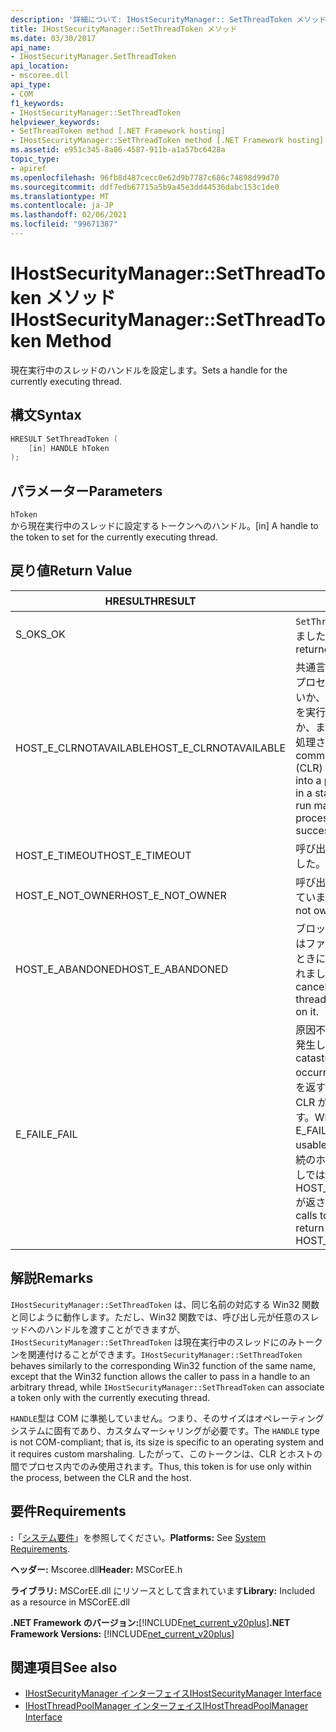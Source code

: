 ```yaml
---
description: '詳細について: IHostSecurityManager:: SetThreadToken メソッド'
title: IHostSecurityManager::SetThreadToken メソッド
ms.date: 03/30/2017
api_name:
- IHostSecurityManager.SetThreadToken
api_location:
- mscoree.dll
api_type:
- COM
f1_keywords:
- IHostSecurityManager::SetThreadToken
helpviewer_keywords:
- SetThreadToken method [.NET Framework hosting]
- IHostSecurityManager::SetThreadToken method [.NET Framework hosting]
ms.assetid: e951c345-8a86-4587-911b-a1a57bc6428a
topic_type:
- apiref
ms.openlocfilehash: 96fb8d487cecc0e62d9b7787c686c74898d99d70
ms.sourcegitcommit: ddf7edb67715a5b9a45e3dd44536dabc153c1de0
ms.translationtype: MT
ms.contentlocale: ja-JP
ms.lasthandoff: 02/06/2021
ms.locfileid: "99671387"
---
```

# <a name="ihostsecuritymanagersetthreadtoken-method"></a><span data-ttu-id="22c61-103">IHostSecurityManager::SetThreadToken メソッド</span><span class="sxs-lookup"><span data-stu-id="22c61-103">IHostSecurityManager::SetThreadToken Method</span></span>

<span data-ttu-id="22c61-104">現在実行中のスレッドのハンドルを設定します。</span><span class="sxs-lookup"><span data-stu-id="22c61-104">Sets a handle for the currently executing thread.</span></span>  
  
## <a name="syntax"></a><span data-ttu-id="22c61-105">構文</span><span class="sxs-lookup"><span data-stu-id="22c61-105">Syntax</span></span>  
  
```cpp  
HRESULT SetThreadToken (  
    [in] HANDLE hToken  
);  
```  
  
## <a name="parameters"></a><span data-ttu-id="22c61-106">パラメーター</span><span class="sxs-lookup"><span data-stu-id="22c61-106">Parameters</span></span>  

 `hToken`  
 <span data-ttu-id="22c61-107">から現在実行中のスレッドに設定するトークンへのハンドル。</span><span class="sxs-lookup"><span data-stu-id="22c61-107">[in] A handle to the token to set for the currently executing thread.</span></span>  
  
## <a name="return-value"></a><span data-ttu-id="22c61-108">戻り値</span><span class="sxs-lookup"><span data-stu-id="22c61-108">Return Value</span></span>  
  
|<span data-ttu-id="22c61-109">HRESULT</span><span class="sxs-lookup"><span data-stu-id="22c61-109">HRESULT</span></span>|<span data-ttu-id="22c61-110">説明</span><span class="sxs-lookup"><span data-stu-id="22c61-110">Description</span></span>|  
|-------------|-----------------|  
|<span data-ttu-id="22c61-111">S_OK</span><span class="sxs-lookup"><span data-stu-id="22c61-111">S_OK</span></span>|<span data-ttu-id="22c61-112">`SetThreadToken` 正常に返されました。</span><span class="sxs-lookup"><span data-stu-id="22c61-112">`SetThreadToken` returned successfully.</span></span>|  
|<span data-ttu-id="22c61-113">HOST_E_CLRNOTAVAILABLE</span><span class="sxs-lookup"><span data-stu-id="22c61-113">HOST_E_CLRNOTAVAILABLE</span></span>|<span data-ttu-id="22c61-114">共通言語ランタイム (CLR) がプロセスに読み込まれていないか、CLR がマネージコードを実行できない状態であるか、または呼び出しが正常に処理されていません。</span><span class="sxs-lookup"><span data-stu-id="22c61-114">The common language runtime (CLR) has not been loaded into a process, or the CLR is in a state in which it cannot run managed code or process the call successfully.</span></span>|  
|<span data-ttu-id="22c61-115">HOST_E_TIMEOUT</span><span class="sxs-lookup"><span data-stu-id="22c61-115">HOST_E_TIMEOUT</span></span>|<span data-ttu-id="22c61-116">呼び出しがタイムアウトしました。</span><span class="sxs-lookup"><span data-stu-id="22c61-116">The call timed out.</span></span>|  
|<span data-ttu-id="22c61-117">HOST_E_NOT_OWNER</span><span class="sxs-lookup"><span data-stu-id="22c61-117">HOST_E_NOT_OWNER</span></span>|<span data-ttu-id="22c61-118">呼び出し元がロックを所有していません。</span><span class="sxs-lookup"><span data-stu-id="22c61-118">The caller does not own the lock.</span></span>|  
|<span data-ttu-id="22c61-119">HOST_E_ABANDONED</span><span class="sxs-lookup"><span data-stu-id="22c61-119">HOST_E_ABANDONED</span></span>|<span data-ttu-id="22c61-120">ブロックされたスレッドまたはファイバーが待機しているときに、イベントが取り消されました。</span><span class="sxs-lookup"><span data-stu-id="22c61-120">An event was canceled while a blocked thread or fiber was waiting on it.</span></span>|  
|<span data-ttu-id="22c61-121">E_FAIL</span><span class="sxs-lookup"><span data-stu-id="22c61-121">E_FAIL</span></span>|<span data-ttu-id="22c61-122">原因不明の致命的なエラーが発生しました。</span><span class="sxs-lookup"><span data-stu-id="22c61-122">An unknown catastrophic failure occurred.</span></span> <span data-ttu-id="22c61-123">メソッドが E_FAIL を返すと、そのプロセス内で CLR が使用できなくなります。</span><span class="sxs-lookup"><span data-stu-id="22c61-123">When a method returns E_FAIL, the CLR is no longer usable within the process.</span></span> <span data-ttu-id="22c61-124">後続のホストメソッドの呼び出しでは HOST_E_CLRNOTAVAILABLE が返されます。</span><span class="sxs-lookup"><span data-stu-id="22c61-124">Subsequent calls to hosting methods return HOST_E_CLRNOTAVAILABLE.</span></span>|  
  
## <a name="remarks"></a><span data-ttu-id="22c61-125">解説</span><span class="sxs-lookup"><span data-stu-id="22c61-125">Remarks</span></span>  

 <span data-ttu-id="22c61-126">`IHostSecurityManager::SetThreadToken` は、同じ名前の対応する Win32 関数と同じように動作します。ただし、Win32 関数では、呼び出し元が任意のスレッドへのハンドルを渡すことができますが、 `IHostSecurityManager::SetThreadToken` は現在実行中のスレッドにのみトークンを関連付けることができます。</span><span class="sxs-lookup"><span data-stu-id="22c61-126">`IHostSecurityManager::SetThreadToken` behaves similarly to the corresponding Win32 function of the same name, except that the Win32 function allows the caller to pass in a handle to an arbitrary thread, while `IHostSecurityManager::SetThreadToken` can associate a token only with the currently executing thread.</span></span>  
  
 <span data-ttu-id="22c61-127">`HANDLE`型は COM に準拠していません。つまり、そのサイズはオペレーティングシステムに固有であり、カスタムマーシャリングが必要です。</span><span class="sxs-lookup"><span data-stu-id="22c61-127">The `HANDLE` type is not COM-compliant; that is, its size is specific to an operating system and it requires custom marshaling.</span></span> <span data-ttu-id="22c61-128">したがって、このトークンは、CLR とホストの間でプロセス内でのみ使用されます。</span><span class="sxs-lookup"><span data-stu-id="22c61-128">Thus, this token is for use only within the process, between the CLR and the host.</span></span>  
  
## <a name="requirements"></a><span data-ttu-id="22c61-129">要件</span><span class="sxs-lookup"><span data-stu-id="22c61-129">Requirements</span></span>  

 <span data-ttu-id="22c61-130">**:**「[システム要件](../../get-started/system-requirements.md)」を参照してください。</span><span class="sxs-lookup"><span data-stu-id="22c61-130">**Platforms:** See [System Requirements](../../get-started/system-requirements.md).</span></span>  
  
 <span data-ttu-id="22c61-131">**ヘッダー:** Mscoree.dll</span><span class="sxs-lookup"><span data-stu-id="22c61-131">**Header:** MSCorEE.h</span></span>  
  
 <span data-ttu-id="22c61-132">**ライブラリ:** MSCorEE.dll にリソースとして含まれています</span><span class="sxs-lookup"><span data-stu-id="22c61-132">**Library:** Included as a resource in MSCorEE.dll</span></span>  
  
 <span data-ttu-id="22c61-133">**.NET Framework のバージョン:**[!INCLUDE[net_current_v20plus](../../../../includes/net-current-v20plus-md.md)]</span><span class="sxs-lookup"><span data-stu-id="22c61-133">**.NET Framework Versions:** [!INCLUDE[net_current_v20plus](../../../../includes/net-current-v20plus-md.md)]</span></span>  
  
## <a name="see-also"></a><span data-ttu-id="22c61-134">関連項目</span><span class="sxs-lookup"><span data-stu-id="22c61-134">See also</span></span>

- [<span data-ttu-id="22c61-135">IHostSecurityManager インターフェイス</span><span class="sxs-lookup"><span data-stu-id="22c61-135">IHostSecurityManager Interface</span></span>](ihostsecuritymanager-interface.md)
- [<span data-ttu-id="22c61-136">IHostThreadPoolManager インターフェイス</span><span class="sxs-lookup"><span data-stu-id="22c61-136">IHostThreadPoolManager Interface</span></span>](ihostthreadpoolmanager-interface.md)
